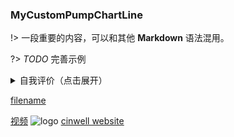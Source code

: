 ### MyCustomPumpChartLine

!> 一段重要的内容，可以和其他 **Markdown** 语法混用。

?> _TODO_ 完善示例

<details>
<summary>自我评价（点击展开）</summary>

- Abc
- Abc

</details>



[filename](http://192.168.1.254:8118/media/mp4/2.3.3.1%20%E5%90%84%E5%8E%82%E7%AB%99%E4%BE%9B%E6%B0%B4%E5%8C%BA%E5%9F%9F%E8%8C%83%E5%9B%B4.mp4 ':include :type=video')

[视频](http://192.168.1.254:8118/media/mp4/2.3.3.1%20%E5%90%84%E5%8E%82%E7%AB%99%E4%BE%9B%E6%B0%B4%E5%8C%BA%E5%9F%9F%E8%8C%83%E5%9B%B4.mp4)
![logo](https://docsify.js.org/_media/icon.svg ':size=10%')
[cinwell website](https://cinwell.com ':include :type=iframe width=100% height=400px')